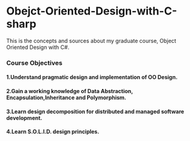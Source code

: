 # Obejct-Oriented-Design-with-C-sharp
This is the concepts and sources about my graduate course, Object Oriented Design with C#.

### Course Objectives
#### 1.Understand pragmatic design and implementation of OO Design.
#### 2.Gain a working knowledge of Data Abstraction, Encapsulation,Inheritance and Polymorphism.
#### 3.Learn design decomposition for distributed and managed software development.
#### 4.Learn S.O.L.I.D. design principles.

